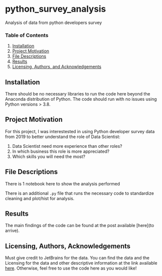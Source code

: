 # python_survey_analysis
Analysis of data from python developers survey

### Table of Contents

1. [Installation](#installation)
2. [Project Motivation](#motivation)
3. [File Descriptions](#files)
4. [Results](#results)
5. [Licensing, Authors, and Acknowledgements](#licensing)

## Installation <a name="installation"></a>

There should be no necessary libraries to run the code here beyond the Anaconda distribution of Python.  The code should run with no issues using Python versions > 3.8.

## Project Motivation<a name="motivation"></a>

For this project, I was interestested in using Python developer survey data from 2019 to better understand the role of Data Scientist:

1. Data Scientist need more experience than other roles?
2. In which business this role is more appreciated?
3. Which skills you will need the most?


## File Descriptions <a name="files"></a>

There is 1 notebook here to show the analysis performed

There is an additional `.py` file that runs the necessary code to standardize cleaning and plot/hist for analysis.

## Results <a name="results"></a>

The main findings of the code can be found at the post available [here](to arrive).

## Licensing, Authors, Acknowledgements <a name="licensing"></a>

Must give credit to JetBrains for the data.  You can find the data and the Licensing for the data and other descriptive information at the link available [here](https://www.jetbrains.com/lp/python-developers-survey-2019/).  Otherwise, feel free to use the code here as you would like! 
